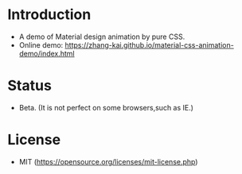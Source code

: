 # Introduction
- A demo of Material design animation by pure CSS.
- Online demo: https://zhang-kai.github.io/material-css-animation-demo/index.html

# Status
- Beta. (It is not perfect on some browsers,such as IE.)

# License
- MIT (https://opensource.org/licenses/mit-license.php)
